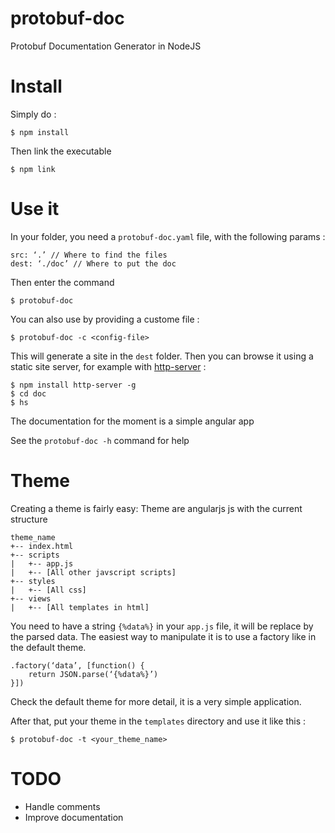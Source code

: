 # protobuf-doc

Protobuf Documentation Generator in NodeJS

# Install

Simply do :

    $ npm install

Then link the executable

    $ npm link

# Use it

In your folder, you need a `protobuf-doc.yaml` file, with the following params :

    src: ‘.’ // Where to find the files
    dest: ‘./doc’ // Where to put the doc

Then enter the command

    $ protobuf-doc

You can also use by providing a custome file :

    $ protobuf-doc -c <config-file>

This will generate a site in the `dest` folder. Then you can browse it using
a static site server, for example with [http-server](https://www.npmjs.com/package/http-server) :

    $ npm install http-server -g
    $ cd doc
    $ hs

The documentation for the moment is a simple angular app

See the `protobuf-doc -h` command for help

# Theme

Creating a theme is fairly easy: Theme are angularjs js with the current structure

    theme_name
    +-- index.html
    +-- scripts
    |   +-- app.js
    |   +-- [All other javscript scripts]
    +-- styles
    |   +-- [All css]
    +-- views
    |   +-- [All templates in html]

You need to have a string `{%data%}` in your `app.js` file, it will be replace by the parsed data.
The easiest way to manipulate it is to use a factory like in the default theme.

    .factory(‘data’, [function() {
        return JSON.parse(‘{%data%}’)
    }])

Check the default theme for more detail, it is a very simple application.

After that, put your theme in the `templates` directory and use it like this :

    $ protobuf-doc -t <your_theme_name>

# TODO

* Handle comments
* Improve documentation
